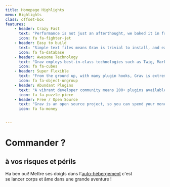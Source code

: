 ```yaml
---
title: Homepage Highlights
menu: Highlights
class: offset-box
features:
	- header: Crazy Fast
	  text: "Performance is not just an afterthought, we baked it in from the start!"
	  icon: fa fa-fighter-jet
    - header: Easy to build
      text: "Simple text files means Grav is trivial to install, and easy to maintain"
      icon: fa fa-database
    - header: Awesome Technology
      text: "Grav employs best-in-class technologies such as Twig, Markdown &amp; Yaml"
      icon: fa fa-cubes
    - header: Super Flexible
      text: "From the ground up, with many plugin hooks, Grav is extremely extensible"
      icon: fa fa-object-ungroup
    - header: Abundant Plugins
      text: "A vibrant developer community means 200+ plugins available to download"
      icon: fa fa-puzzle-piece
    - header: Free / Open Source
      text: "Grav is an open source project, so you can spend your money on other stuff"
      icon: fa fa-money


---
```


# Commander ?
## **à vos risques et périls**

Ha ben oui! Mettre ses doigts dans l'[auto-hébergement](https://fr.wikipedia.org/wiki/Auto-h%C3%A9bergement_(Internet)) c'est <br /> se lancer corps et âme dans une grande aventure !
